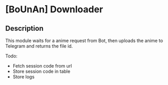 # [BoUnAn] Downloader

## Description

This module waits for a anime request from Bot, then uploads the anime
to Telegram and returns the file id.

Todo:
- Fetch session code from url
- Store session code in table
- Store logs
